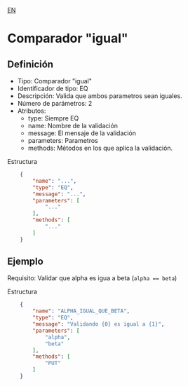 [EN](EQ.md)
# Comparador "igual"

## Definición
* Tipo: Comparador "igual"
* Identificador de tipo: EQ
* Descripción: Valida que ambos parametros sean iguales.
* Número de parámetros: 2
* Atributos:
  * type: Siempre EQ
  * name: Nombre de la validación
  * message: El mensaje de la validación
  * parameters: Parametros
  * methods: Métodos en los que aplica la validación.

Estructura
```json
	{
		"name": "...",
		"type": "EQ",
		"message": "...",
		"parameters": [
			"..."
		],
		"methods": [
			"..."
		]
	}
```
## Ejemplo

Requisito: Validar que alpha es igua a beta (`alpha == beta`)

Estructura
```json
	{
		"name": "ALPHA_IGUAL_QUE_BETA",
		"type": "EQ",
		"message": "Validando {0} es igual a {1}",
		"parameters": [
			"alpha",
			"beta"
		],
		"methods": [
			"PUT"
		]
	}
```
